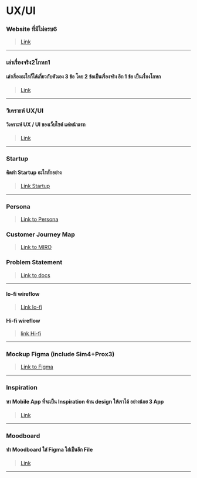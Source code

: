 # UX/UI

### Website ที่มีไม่ครบ6
>[Link](https://htmlpreview.github.io/?https://github.com/poom10118/precodecamp/blob/master/UX_UI/UX_XI_notinclude6.html)

---

### เล่าเรื่องจริง2โกหก1
#### เล่าเรื่องอะไรก็ได้เกี่ยวกับตัวเอง 3 ข้อ โดย 2 ข้อเป็นเรื่องจริง อีก 1 ข้อ เป็นเรื่องโกหก
>[Link](https://docs.google.com/document/d/1IZsRDAmRNQe4zjtcjSeePgJ8AKf9yosUKjlv7WTtFfg/edit)

---

### วิเคราะห์ UX/UI
#### วิเคราะห์ UX / UI ของเว็บไซต์ แค่หน้าแรก
>[Link](https://htmlpreview.github.io/?https://github.com/poom10118/precodecamp/blob/master/UX_UI/UX_UI_website.html)

---
### Startup
#### คิดทำ Startup อะไรสักอย่าง
>[Link Startup](https://docs.google.com/document/d/17YcUQh94HRlLeXPqfXnN5O5Zjf1lPaRJxAxedruNvN8/edit?usp=sharing)

---
### Persona
>[Link to Persona](https://htmlpreview.github.io/?https://github.com/poom10118/precodecamp/blob/master/UX_UI/UX_UI_persona.html)


### Customer Journey Map
>[Link to MIRO](https://miro.com/app/board/o9J_knsfjIg=/)


### Problem Statement
>[Link to docs](https://docs.google.com/document/d/1cRN7Jp_QBOXY0cGCNAkNK2kMLTalbywNqG14Ds_LDuU/edit?usp=sharing)

---
#### lo-fi wireflow

>[Link lo-fi](https://miro.com/app/board/o9J_kn_Jor8=/)

#### Hi-fi wireflow
>[link Hi-fi](https://miro.com/app/board/o9J_kn_VgUc=/) 

---

### Mockup Figma (include Sim4+Prox3)
> [Link to Figma](https://www.figma.com/proto/GDevDrpwpbuUTg0foyCVIV/Mockup?node-id=1%3A12&scaling=scale-down)

---

### Inspiration
#### หา Mobile App ที่จะเป็น Inspiration ด้าน design ให้เราได้ อย่างน้อย 3 App

>[Link](https://www.figma.com/file/kza6OTNMPxp9qSy80jvpJz/Inspiration?node-id=0%3A1)

---

### Moodboard
#### ทำ Moodboard ใส่ Figma ใส่เป็นอีก File
>[Link](https://www.figma.com/file/kza6OTNMPxp9qSy80jvpJz/Inspiration?node-id=4%3A0)

---